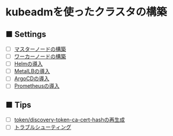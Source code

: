 # kubeadmを使ったクラスタの構築
## ■ Settings
- [ ] [マスターノードの構築](master_node)
- [ ] [ワーカーノードの構築](worker_node)
- [ ] [Helmの導入](Helm)
- [ ] [MetalLBの導入](MetalLB)
- [ ] [ArgoCDの導入](ArgoCD)
- [ ] [Prometheusの導入](Prometheus)

## ■ Tips
- [ ] [token/discovery-token-ca-cert-hashの再生成](regenerate_token)
- [ ] [トラブルシューティング](troubleshooting)
